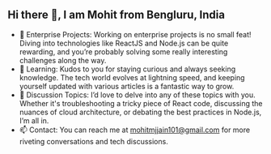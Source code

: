## Hi there 👋, I am Mohit from Bengluru, India

- 🔭 Enterprise Projects: Working on enterprise projects is no small feat! Diving into technologies like ReactJS and Node.js can be quite rewarding, and you’re probably solving some really interesting challenges along the way.
- 🌱 Learning: Kudos to you for staying curious and always seeking knowledge. The tech world evolves at lightning speed, and keeping yourself updated with various articles is a fantastic way to grow.
- 💬 Discussion Topics: I’d love to delve into any of these topics with you. Whether it's troubleshooting a tricky piece of React code, discussing the nuances of cloud architecture, or debating the best practices in Node.js, I’m all in.
- 📫 Contact: You can reach me at mohitmjjain101@gmail.com for more riveting conversations and tech discussions.
